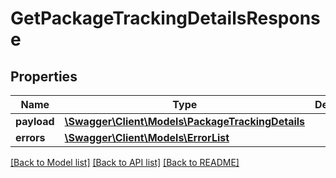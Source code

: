 # GetPackageTrackingDetailsResponse

## Properties

Name | Type | Description | Notes
------------ | ------------- | ------------- | -------------
**payload** | [**\Swagger\Client\Models\PackageTrackingDetails**](PackageTrackingDetails.md) |  | [optional]
**errors** | [**\Swagger\Client\Models\ErrorList**](ErrorList.md) |  | [optional]

[[Back to Model list]](../../README.md#documentation-for-models) [[Back to API list]](../../README.md#documentation-for-api-endpoints) [[Back to README]](../../README.md)

